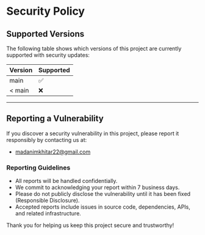 # Security Policy

## Supported Versions

The following table shows which versions of this project are currently supported with security updates:

| Version   | Supported          |
| --------- | ------------------ |
| main      | :white_check_mark: |
| < main    | :x:                |

---

## Reporting a Vulnerability

If you discover a security vulnerability in this project, please report it responsibly by contacting us at:

- madanimkhitar22@gmail.com

### Reporting Guidelines
- All reports will be handled confidentially.
- We commit to acknowledging your report within 7 business days.
- Please do not publicly disclose the vulnerability until it has been fixed (Responsible Disclosure).
- Accepted reports include issues in source code, dependencies, APIs, and related infrastructure.

Thank you for helping us keep this project secure and trustworthy!
